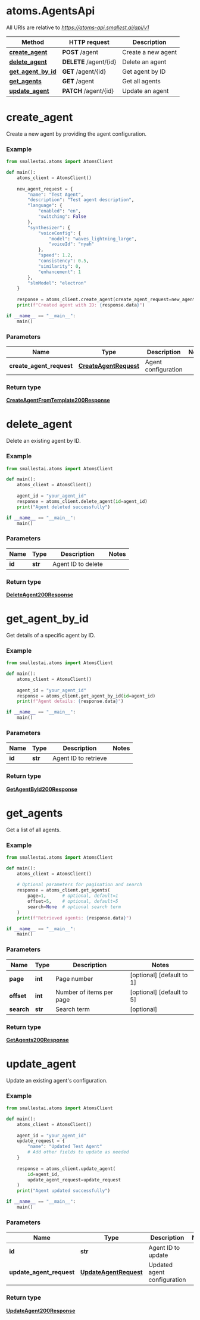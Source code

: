 # atoms.AgentsApi

All URIs are relative to *https://atoms-api.smallest.ai/api/v1*

Method | HTTP request | Description
------------- | ------------- | -------------
[**create_agent**](AgentsApi.md#create_agent) | **POST** /agent | Create a new agent
[**delete_agent**](AgentsApi.md#delete_agent) | **DELETE** /agent/{id} | Delete an agent
[**get_agent_by_id**](AgentsApi.md#get_agent_by_id) | **GET** /agent/{id} | Get agent by ID
[**get_agents**](AgentsApi.md#get_agents) | **GET** /agent | Get all agents
[**update_agent**](AgentsApi.md#update_agent) | **PATCH** /agent/{id} | Update an agent

# **create_agent**

Create a new agent by providing the agent configuration.

### Example

```python
from smallestai.atoms import AtomsClient

def main():
    atoms_client = AtomsClient()
    
    new_agent_request = {
        "name": "Test Agent",
        "description": "Test agent description",
        "language": {
            "enabled": "en",
            "switching": False
        },
        "synthesizer": {
            "voiceConfig": {
                "model": "waves_lightning_large",
                "voiceId": "nyah"
            },
            "speed": 1.2,
            "consistency": 0.5,
            "similarity": 0,
            "enhancement": 1
        },
        "slmModel": "electron"
    }
    
    response = atoms_client.create_agent(create_agent_request=new_agent_request)
    print(f"Created agent with ID: {response.data}")

if __name__ == "__main__":
    main()
```

### Parameters

Name | Type | Description  | Notes
------------- | ------------- | ------------- | -------------
**create_agent_request** | [**CreateAgentRequest**](./models/CreateAgentRequest.md) | Agent configuration | 

### Return type

[**CreateAgentFromTemplate200Response**](./models/CreateAgentFromTemplate200Response.md)

# **delete_agent**

Delete an existing agent by ID.

### Example

```python
from smallestai.atoms import AtomsClient

def main():
    atoms_client = AtomsClient()
    
    agent_id = "your_agent_id"
    response = atoms_client.delete_agent(id=agent_id)
    print("Agent deleted successfully")

if __name__ == "__main__":
    main()
```

### Parameters

Name | Type | Description  | Notes
------------- | ------------- | ------------- | -------------
**id** | **str** | Agent ID to delete | 

### Return type

[**DeleteAgent200Response**](./models/DeleteAgent200Response.md)

# **get_agent_by_id**

Get details of a specific agent by ID.

### Example

```python
from smallestai.atoms import AtomsClient

def main():
    atoms_client = AtomsClient()
    
    agent_id = "your_agent_id"
    response = atoms_client.get_agent_by_id(id=agent_id)
    print(f"Agent details: {response.data}")

if __name__ == "__main__":
    main()
```

### Parameters

Name | Type | Description  | Notes
------------- | ------------- | ------------- | -------------
**id** | **str** | Agent ID to retrieve | 

### Return type

[**GetAgentById200Response**](./models/GetAgentById200Response.md)

# **get_agents**

Get a list of all agents.

### Example

```python
from smallestai.atoms import AtomsClient

def main():
    atoms_client = AtomsClient()
    
    # Optional parameters for pagination and search
    response = atoms_client.get_agents(
        page=1,      # optional, default=1
        offset=5,    # optional, default=5
        search=None  # optional search term
    )
    print(f"Retrieved agents: {response.data}")

if __name__ == "__main__":
    main()
```

### Parameters

Name | Type | Description  | Notes
------------- | ------------- | ------------- | -------------
**page** | **int** | Page number | [optional] [default to 1]
**offset** | **int** | Number of items per page | [optional] [default to 5]
**search** | **str** | Search term | [optional]

### Return type

[**GetAgents200Response**](./models/GetAgents200Response.md)

# **update_agent**

Update an existing agent's configuration.

### Example

```python
from smallestai.atoms import AtomsClient

def main():
    atoms_client = AtomsClient()
    
    agent_id = "your_agent_id"
    update_request = {
        "name": "Updated Test Agent"
        # Add other fields to update as needed
    }
    
    response = atoms_client.update_agent(
        id=agent_id,
        update_agent_request=update_request
    )
    print("Agent updated successfully")

if __name__ == "__main__":
    main()
```

### Parameters

Name | Type | Description  | Notes
------------- | ------------- | ------------- | -------------
**id** | **str** | Agent ID to update | 
**update_agent_request** | [**UpdateAgentRequest**](./models/UpdateAgentRequest.md) | Updated agent configuration | 

### Return type

[**UpdateAgent200Response**](./models/UpdateAgent200Response.md)

